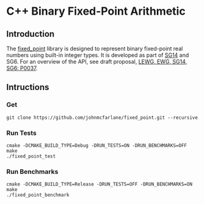 # C++ Binary Fixed-Point Arithmetic

## Introduction

The [fixed_point](https://github.com/johnmcfarlane/fixed_point)
library is designed to represent binary fixed-point real numbers using
built-in integer types. It is developed as part of
[SG14](https://groups.google.com/a/isocpp.org/forum/#!forum/sg14) and
SG6.
For an overview of the API, see draft proposal,
[LEWG, EWG, SG14, SG6: P0037](http://johnmcfarlane.github.io/fixed_point/docs/papers/p0037.html).

## Intructions

### Get

    git clone https://github.com/johnmcfarlane/fixed_point.git --recursive

### Run Tests

    cmake -DCMAKE_BUILD_TYPE=Debug -DRUN_TESTS=ON -DRUN_BENCHMARKS=OFF
    make
    ./fixed_point_test

### Run Benchmarks

    cmake -DCMAKE_BUILD_TYPE=Release -DRUN_TESTS=OFF -DRUN_BENCHMARKS=ON
    make
    ./fixed_point_benchmark
